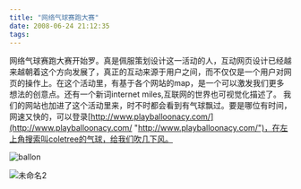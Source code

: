 ```yaml
---
title: "网络气球赛跑大赛"
date: 2008-06-24 21:12:35
tags:
---
```


网络气球赛跑大赛开始罗。真是佩服策划设计这一活动的人，互动网页设计已经越来越朝着这个方向发展了，真正的互动来源于用户之间，而不仅仅是一个用户对网页的操作上。在这个活动里，有基于各个网站的map，是一个可以激发我们更多想法的创意点。还有一个新词internet miles,互联网的世界也可视觉化描述了。 我们的网站也加进了这个活动里来，时不时都会看到有气球飘过。要是哪位有时间，网速又快的，可以登录[http://www.playballoonacy.com/](http://www.playballoonacy.com/ "http://www.playballoonacy.com/")，在左上角搜索叫coletree的气球，给我们吹几下风。 

![ballon](../../../images/2008/ballon-thumb.jpg)

![未命名2](../../../images/2008/2-thumb1.jpg)